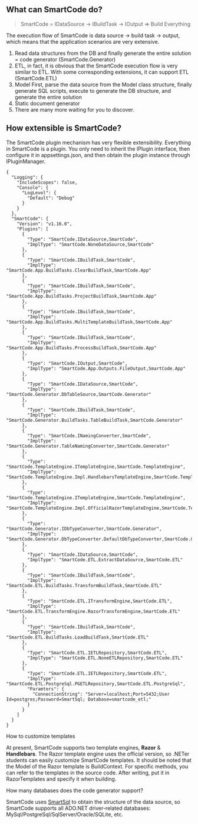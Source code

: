 ## What can SmartCode do?

> SmartCode = IDataSource -> IBuildTask -> IOutput => Build Everything

The execution flow of SmartCode is data source -> build task -> output, which means that the application scenarios are very extensive.

1. Read data structures from the DB and finally generate the entire solution = code generator (SmartCode.Generator)
2. ETL, in fact, it is obvious that the SmartCode execution flow is very similar to ETL. With some corresponding extensions, it can support ETL (SmartCode.ETL)
3. Model First, parse the data source from the Model class structure, finally generate SQL scripts, execute to generate the DB structure, and generate the entire solution
4. Static document generator
5. There are many more waiting for you to discover.

##  How extensible is SmartCode?

The SmartCode plugin mechanism has very flexible extensibility. Everything in SmartCode is a plugin. You only need to inherit the IPlugin interface, then configure it in appsettings.json, and then obtain the plugin instance through IPluginManager.

```
{
  "Logging": {
    "IncludeScopes": false,
    "Console": {
      "LogLevel": {
        "Default": "Debug"
      }
    }
  },
  "SmartCode": {
    "Version": "v1.16.0",
    "Plugins": [
      {
        "Type": "SmartCode.IDataSource,SmartCode",
        "ImplType": "SmartCode.NoneDataSource,SmartCode"
      },
      {
        "Type": "SmartCode.IBuildTask,SmartCode",
        "ImplType": "SmartCode.App.BuildTasks.ClearBuildTask,SmartCode.App"
      },
      {
        "Type": "SmartCode.IBuildTask,SmartCode",
        "ImplType": "SmartCode.App.BuildTasks.ProjectBuildTask,SmartCode.App"
      },
      {
        "Type": "SmartCode.IBuildTask,SmartCode",
        "ImplType": "SmartCode.App.BuildTasks.MultiTemplateBuildTask,SmartCode.App"
      },
      {
        "Type": "SmartCode.IBuildTask,SmartCode",
        "ImplType": "SmartCode.App.BuildTasks.ProcessBuildTask,SmartCode.App"
      },
      {
        "Type": "SmartCode.IOutput,SmartCode",
        "ImplType": "SmartCode.App.Outputs.FileOutput,SmartCode.App"
      },
      {
        "Type": "SmartCode.IDataSource,SmartCode",
        "ImplType": "SmartCode.Generator.DbTableSource,SmartCode.Generator"
      },
      {
        "Type": "SmartCode.IBuildTask,SmartCode",
        "ImplType": "SmartCode.Generator.BuildTasks.TableBuildTask,SmartCode.Generator"
      },
      {
        "Type": "SmartCode.INamingConverter,SmartCode",
        "ImplType": "SmartCode.Generator.TableNamingConverter,SmartCode.Generator"
      },
      {
        "Type": "SmartCode.TemplateEngine.ITemplateEngine,SmartCode.TemplateEngine",
        "ImplType": "SmartCode.TemplateEngine.Impl.HandlebarsTemplateEngine,SmartCode.TemplateEngine"
      },
      {
        "Type": "SmartCode.TemplateEngine.ITemplateEngine,SmartCode.TemplateEngine",
        "ImplType": "SmartCode.TemplateEngine.Impl.OfficialRazorTemplateEngine,SmartCode.TemplateEngine"
      },
      {
        "Type": "SmartCode.Generator.IDbTypeConverter,SmartCode.Generator",
        "ImplType": "SmartCode.Generator.DbTypeConverter.DefaultDbTypeConverter,SmartCode.Generator"
      },
      {
        "Type": "SmartCode.IDataSource,SmartCode",
        "ImplType": "SmartCode.ETL.ExtractDataSource,SmartCode.ETL"
      },
      {
        "Type": "SmartCode.IBuildTask,SmartCode",
        "ImplType": "SmartCode.ETL.BuildTasks.TransformBuildTask,SmartCode.ETL"
      },
      {
        "Type": "SmartCode.ETL.ITransformEngine,SmartCode.ETL",
        "ImplType": "SmartCode.ETL.TransformEngine.RazorTransformEngine,SmartCode.ETL"
      },
      {
        "Type": "SmartCode.IBuildTask,SmartCode",
        "ImplType": "SmartCode.ETL.BuildTasks.LoadBuildTask,SmartCode.ETL"
      },
      {
        "Type": "SmartCode.ETL.IETLRepository,SmartCode.ETL",
        "ImplType": "SmartCode.ETL.NoneETLRepository,SmartCode.ETL"
      },
      {
        "Type": "SmartCode.ETL.IETLRepository,SmartCode.ETL",
        "ImplType": "SmartCode.ETL.PostgreSql.PGETLRepository,SmartCode.ETL.PostgreSql",
        "Paramters": {
          "ConnectionString": "Server=localhost;Port=5432;User Id=postgres;Password=SmartSql; Database=smartcode_etl;"
        }
      }
    ]
  }
}
```


How to customize templates

At present, SmartCode supports two template engines, **Razor** & **Handlebars**. The Razor template engine uses the official version, so .NETer students can easily customize SmartCode templates. It should be noted that the Model of the Razor template is BuildContext. For specific methods, you can refer to the templates in the source code. After writing, put it in RazorTemplates and specify it when building.

How many databases does the code generator support?

SmartCode uses [SmartSql](https://ncc.work/projects/smartsql) to obtain the structure of the data source, so SmartCode supports all ADO.NET driver-related databases: MySql/PostgreSql/SqlServer/Oracle/SQLite, etc.

